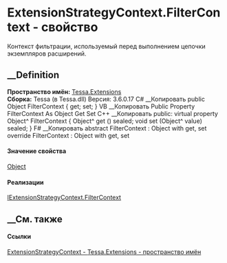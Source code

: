 # ExtensionStrategyContext.FilterContext - свойство
Контекст фильтрации, используемый перед выполнением цепочки экземпляров
расширений.
##  __Definition
 **Пространство имён:** [Tessa.Extensions](N_Tessa_Extensions.htm)  
 **Сборка:** Tessa (в Tessa.dll) Версия: 3.6.0.17
C# __Копировать
     public Object FilterContext { get; set; }
VB __Копировать
     Public Property FilterContext As Object
    	Get
    	Set
C++ __Копировать
     public:
    virtual property Object^ FilterContext {
    	Object^ get () sealed;
    	void set (Object^ value) sealed;
    }
F# __Копировать
     abstract FilterContext : Object with get, set
    override FilterContext : Object with get, set
#### Значение свойства
[Object](https://learn.microsoft.com/dotnet/api/system.object)
#### Реализации
[IExtensionStrategyContext.FilterContext](P_Tessa_Extensions_IExtensionStrategyContext_FilterContext.htm)  
##  __См. также
#### Ссылки
[ExtensionStrategyContext - ](T_Tessa_Extensions_ExtensionStrategyContext.htm)
[Tessa.Extensions - пространство имён](N_Tessa_Extensions.htm)
